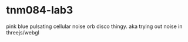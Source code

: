 # tnm084-lab3

pink blue pulsating cellular noise orb disco thingy. 
aka 
trying out noise in threejs/webgl
